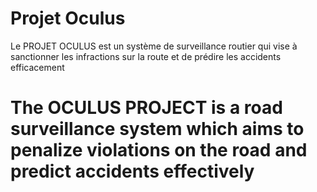 # Projet Oculus
Le PROJET OCULUS est un système de surveillance routier qui vise à sanctionner les infractions sur la route et de prédire les accidents efficacement

The OCULUS PROJECT is a road surveillance system which aims to penalize violations on the road and predict accidents effectively
====================================================================================================================================================

